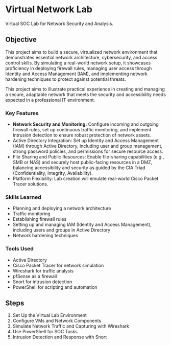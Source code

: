 # Virtual Network Lab

Virtual SOC Lab for Network Security and Analysis. 

## Objective

This project aims to build a secure, virtualized network environment that demonstrates essential network architecture, cybersecurity, and access control skills. By simulating a real-world network setup, it showcases proficiency in deploying firewall rules, managing user access through Identity and Access Management (IAM), and implementing network hardening techniques to protect against potential threats.

This project aims to illustrate practical experience in creating and managing a secure, adaptable network that meets the security and accessibility needs expected in a professional IT environment.

### Key Features

- <b>Network Security and Monitoring:</b> Configure incoming and outgoing firewall rules, set up continuous traffic monitoring, and implement intrusion detection to ensure robust protection of network assets.
- Active Directory Integration: Set up Identity and Access Management (IAM) through Active Directory, including user and group management, strong password policies, and permissions for secure resource access.
- File Sharing and Public Resources: Enable file-sharing capabilities (e.g., SMB or NAS) and securely host public-facing resources in a DMZ, balancing accessibility and security as guided by the CIA Triad (Confidentiality, Integrity, Availability).
- Platform Flexibility: Lab creation will emulate real-world Cisco Packet Tracer solutions.

### Skills Learned

- Planning and deploying a network architecture 
- Traffic monitoring 
- Establishing firewall rules 
- Setting up and managing IAM (Identity and Access Management), including users and groups in Active Directory 
- Network hardening techniques

### Tools Used

- Active Directory
- Cisco Packet Tracer for network simulation
- Wireshark for traffic analysis
- pfSense as a firewall
- Snort for intrusion detection
- PowerShell for scripting and automation

## Steps
<!-- drag & drop screenshots here or use imgur and reference them using imgsrc -->
<!-- Every screenshot should have some text explaining what the screenshot is about. -->
1. Set Up the Virtual Lab Environment
2. Configure VMs and Network Components
3. Simulate Network Traffic and Capturing with Wireshark
4. Use PowerShell for SOC Tasks
5. Intrusion Detection and Response with Snort
